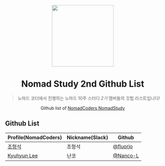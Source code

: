 <div align="center">
    <a href="https://nomadcoders.co/" alt="NomadCoders">
      <img src="../images/NomadCoders.png" width="200" height="200"/>  
    </a>

# Nomad Study 2nd Github List
> 노마드 코더에서 진행하는 노마드 10주 스터디 *2기* 맴버들의 깃헙 리스트입니다!

Github list of [NomadCoders NomadStudy](https://nomadcoders.co/)

</div>

## Github List

| Profile(NomadCoders)                                               | Nickname(Slack)  | Github                                                       |
| ------------------------------------------------------------------ | ---------------- | ------------------------------------------------------------ |
| [조형석](https://nomadcoders.co/users/fluorjo)                      | 조형석             | [@fluorjo](https://github.com/fluorjo)        |
| [Kyuhyun Lee](https://nomadcoders.co/users/khlee1992)                      | 난코            | [@Nanco-L](https://github.com/Nanco-L)        |